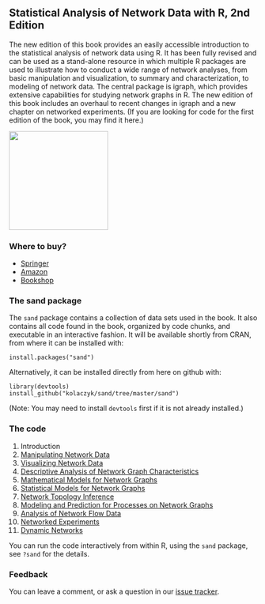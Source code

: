 ## Statistical Analysis of Network Data with R, 2nd Edition

The new edition of this book provides an easily accessible introduction to the statistical analysis of network data using R. It has been fully revised and can be used as a stand-alone resource in which multiple R packages are used to illustrate how to conduct a wide range of network analyses, from basic manipulation and visualization, to summary and characterization, to modeling of network data. The central package is igraph, which provides extensive capabilities for studying network graphs in R. The new edition of this book includes an overhaul to recent changes in igraph and a new chapter on networked experiments.  (If you are looking for code for the first edition of the book, you may find it here.)

[<img src="https://images.springer.com/sgw/books/medium/978-3-030-44128-9.jpg" alt="" width="200px">](http://www.amazon.com/Statistical-Analysis-Network-Data-Use/dp/1493909827/)

### Where to buy?

* [Springer](https://www.springer.com/gp/book/9783030441289)
* [Amazon](https://www.amazon.com/Statistical-Analysis-Network-Data-Use/dp/3030441288/ref=sr_1_3?dchild=1&keywords=Statistical+Analysis+of+Network+Data+with+R&qid=1592934546&sr=8-3)
* [Bookshop](https://bookshop.org/books/statistical-analysis-of-network-data-with-r-9783030441289/9783030441289)

### The sand package

The `sand` package contains a collection of data sets used in the book.  It also contains all code found in the book, organized by code chunks, and executable in an interactive fashion.  It will be available shortly from CRAN, from where it can be installed with:

```
install.packages("sand")
```
Alternatively, it can be installed directly from here on github with:
```
library(devtools)
install_github("kolaczyk/sand/tree/master/sand")
```
(Note:  You may need to install `devtools` first if it is not already installed.)

### The code

1. Introduction
2. [Manipulating Network Data](sand/inst/code/chapter2.R)
3. [Visualizing Network Data](sand/inst/code/chapter3.R)
4. [Descriptive Analysis of Network Graph Characteristics](sand/inst/code/chapter4.R)
5. [Mathematical Models for Network Graphs](sand/inst/code/chapter5.R)
6. [Statistical Models for Network Graphs](sand/inst/code/chapter6.R)
7. [Network Topology Inference](sand/inst/code/chapter7.R)
8. [Modeling and Prediction for Processes on Network Graphs](sand/inst/code/chapter8.R)
9. [Analysis of Network Flow Data](sand/inst/code/chapter9.R)
10. [Networked Experiments](sand/inst/code/chapter10.R)
11. [Dynamic Networks](sand/inst/code/chapter11.R)

You can run the code interactively from within R, using the `sand` package,
see `?sand` for the details.

### Feedback

You can leave a comment, or ask a question in our
[issue tracker](https://github.com/kolaczyk/sand/issues).

